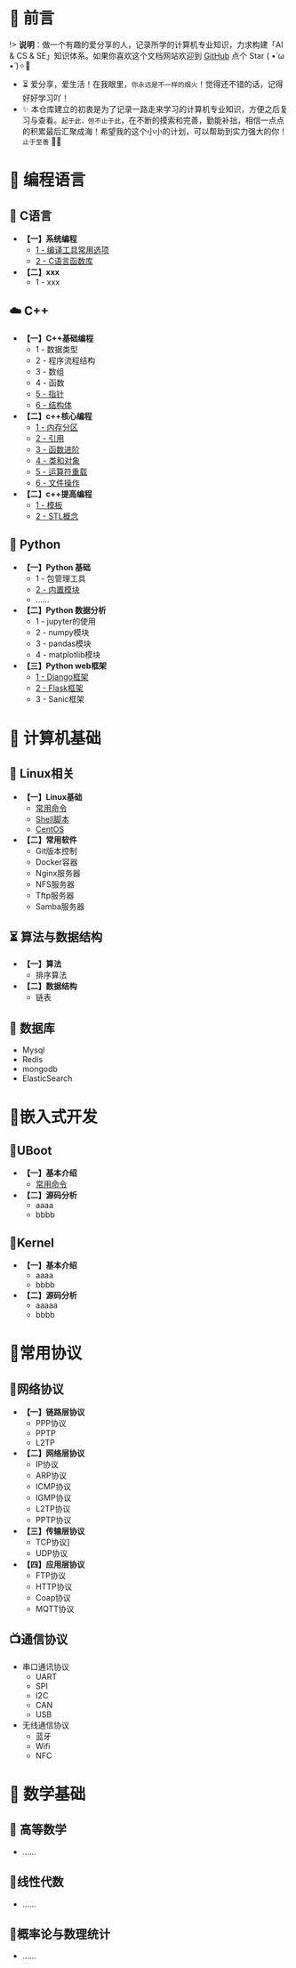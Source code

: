 # 🎨 前言

!> <b>说明</b>：做一个有趣的爱分享的人，记录所学的计算机专业知识，力求构建「AI & CS & SE」知识体系。如果你喜欢这个文档网站欢迎到 [GitHub](https://github.com/m5xhsy/NoteBook) 点个 Star ( •̀ ω •́ )✧🔑

* ⏳ 爱分享，爱生活！在我眼里，`你永远是不一样的烟火`！觉得还不错的话，记得好好学习吖！
* ✨ 本仓库建立的初衷是为了记录一路走来学习的计算机专业知识，方便之后复习与查看。`起于此，但不止于此`，在不断的摸索和完善，勤能补拙，相信一点点的积累最后汇聚成海！希望我的这个小小的计划，可以帮助到实力强大的你！`止于至善`  🧡🧡



# 🍵 编程语言

##  👿 C语言

- **【一】系统编程**
  - [1 - 编译工具常用选项](note/C/系统编程/编译工具常用选项.md)
  - [2 - C语言函数库](note/C/系统编程/C语言函数库目录.md)
- **【二】xxx**
  - 1 - xxx

## ☁️ C++

- **【一】C++基础编程**
  - 1 - 数据类型
  - 2 - 程序流程结构
  - 3 - 数组
  - 4 - 函数
  - [5 - 指针](note/C++/C++基础编程/指针.md)
  - [6 - 结构体](note/C++/C++基础编程/结构体.md)
- **【二】c++核心编程**
  - [1 - 内存分区](note/C++/C++核心编程/内存分区.md)
  - [2 - 引用](note/C++/C++核心编程/引用.md)
  - [3 - 函数进阶](note/C++/C++核心编程/函数进阶.md)
  - [4 - 类和对象](note/C++/C++核心编程/类和对象.md)
  - [5 - 运算符重载](note/C++/C++核心编程/运算符重载.md)
  - [6 - 文件操作](note/C++/C++核心编程/文件操作.md)
- **【二】c++提高编程**
  - [1 - 模板](note/C++/C++提高编程/模板.md)
  - [2 - STL概念](note/C++/C++提高编程/STL概念.md)

## 🐍 Python

- **【一】Python 基础**
  - 1 - 包管理工具
  - [2 - 内置模块](note/Pyhton/Python基础/模块/)
  - ......
- **【二】Python 数据分析**  
  - 1 - jupyter的使用
  - 2 - numpy模块
  - 3 - pandas模块
  - 4 - matplotlib模块
- **【三】Python web框架**
  - [1 - Django框架](note/Python/PythonWeb框架/Django/)
  - [2 - Flask框架](note/Python/PythonWeb框架/Flask/Flask.md)
  - 3 - Sanic框架

# 🚀 计算机基础

## 🏡 Linux相关

- **【一】Linux基础**
  - [常用命令](note/操作系统/常用命令.md)
  - [Shell脚本](note/操作系统/Shell脚本.md)
  - [CentOS](note/操作系统/CentOS.md)
- **【二】常用软件**
  - Git版本控制
  - Docker容器
  - Nginx服务器
  - NFS服务器
  - Tftp服务器
  - Samba服务器

## ⏳ 算法与数据结构

- **【一】算法**
  - 排序算法
- **【二】数据结构**
  - 链表

## 📜 数据库
- Mysql
- Redis
- mongodb
- ElasticSearch

# 👻嵌入式开发

## 🐼UBoot  

- **【一】基本介绍**
  - [常用命令](note/嵌入式开发/UBoot/UBoot常用命令.md)
- **【二】源码分析**
  - aaaa
  - bbbb

## 🐯Kernel

- **【一】基本介绍**
  - aaaa
  - bbbb
- **【二】源码分析**
  - aaaaa
  - bbbb

# 🎲常用协议

## 🎃网络协议

- **【一】链路层协议**
  - PPP协议
  - PPTP
  - L2TP
- **【二】网络层协议**
  - IP协议
  - ARP协议
  - ICMP协议
  - IGMP协议
  - L2TP协议
  - PPTP协议
- **【三】传输层协议**
  - TCP协议]
  - UDP协议
- **【四】应用层协议**
  - FTP协议
  - HTTP协议
  - Coap协议
  - MQTT协议

## 📺通信协议

- 串口通讯协议
  - UART
  - SPI
  - I2C
  - CAN
  - USB
- 无线通信协议
  - 蓝牙
  - Wifi
  - NFC

# 📘 数学基础

## 🐼 高等数学

- ......

## 🐷线性代数

- ......

## 🐹概率论与数理统计

- ......

  



